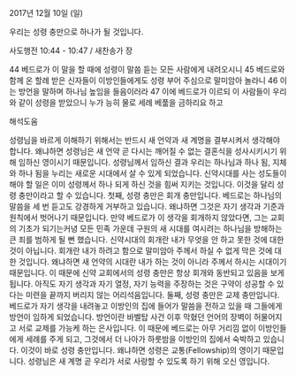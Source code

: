 2017년 12월 10일 (일)

우리는 성령 충만으로 하나가 될 것입니다.



사도행전 10:44 - 10:47 / 새찬송가  장


44 베드로가 이 말을 할 때에 성령이 말씀 듣는 모든 사람에게 내려오시니 45 베드로와 함께 온 할례 받은 신자들이 이방인들에게도 성령 부어 주심으로 말미암아 놀라니 46 이는 방언을 말하며 하나님 높임을 들음이러라 47 이에 베드로가 이르되 이 사람들이 우리와 같이 성령을 받았으니 누가 능히 물로 세례 베풂을 금하리요 하고

해석도움





성령님을 바르게 이해하기 위해서는 반드시 새 언약과 새 계명을 결부시켜서 생각해야 합니다. 왜냐하면 성령님은 새 언약 곧 다시는 깨어질 수 없는 결혼식을 성사시키시기 위해 임하신 영이시기 때문입니다. 성령님께서 임하신 결과 우리는 하나님과 하나 됨, 지체와 하나 됨을 누리는 새로운 시대에서 살 수 있게 되었습니다. 신약시대를 사는 성도들이 해야 할 일은 이미 성령께서 하나 되게 하신 것을 힘써 지키는 것입니다. 이것을 달리 성령 충만이라고 할 수 있습니다. 첫째, 성령 충만은 회개 충만입니다. 베드로는 하나님의 말씀을 세 번 듣고도 강경하게 거부하고 있습니다. 왜냐하면 그것은 자기 생각과 기준과 원칙에서 벗어나기 때문입니다. 만약 베드로가 이 생각을 회개하지 않았다면, 그는 교회의 기초가 되기는커녕 모든 민족 가운데 구원의 새 시대를 여시려는 하나님을 방해하는 큰 죄를 범하게 될 뻔 했습니다. 신약시대의 회개란 내가 무엇을 안 하고 못한 것에 대한 것이 아닙니다. 회개란 내가 하려고 함으로 말미암아 주께서 하실 수 없게 막은 것에 대한 것입니다. 왜냐하면 새 언약의 시대란 내가 하는 것이 아니라 주께서 하시는 시대이기 때문입니다. 이 때문에 신약 교회에서의 성령 충만은 항상 회개와 동반되고 있음을 보게 됩니다. 아직도 자기 생각과 자기 열정, 자기 능력을 주장하는 것은 구약이 성공할 수 있다는 미련을 끝까지 버리지 않는 어리석음입니다. 둘째, 성령 충만은 교제 충만입니다. 베드로가 자기 생각을 내려놓고 이방인의 집에 들어가 말씀을 전하고 있을 때 그들에게 방언이 임하게 되었습니다. 방언이란 바벨탑 사건 이후 막혔던 언어의 장벽이 허물어지고 서로 교제를 가능케 하는 은사입니다. 이 때문에 베드로는 아무 거리낌 없이 이방인들에게 세례를 주게 되고, 그것에서 더 나아가 하룻밤을 이방인의 집에서 숙박하고 있습니다. 이것이 바로 성령 충만입니다. 왜냐하면 성령은 교통(Fellowship)의 영이기 때문입니다. 성령님은 새 계명 곧 우리가 서로 사랑할 수 있도록 하기 위해 오신 영입니다.